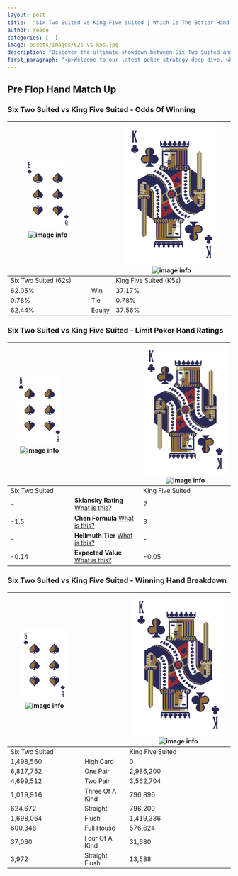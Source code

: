 ```yaml
---
layout: post
title:  "Six Two Suited Vs King Five Suited | Which Is The Better Hand In Poker? A Complete Guide"
author: reece
categories: [  ]
image: assets/images/62s-vs-k5s.jpg
description: "Discover the ultimate showdown between Six Two Suited and King Five Suited in poker! Uncover the odds, strategies, and scenarios where one hand triumphs over the other. Get ready to up your poker game with this thrilling analysis."
first_paragraph: "<p>Welcome to our latest poker strategy deep dive, where we're pitting two distinct hands against each other in a high-stakes showdown: Six Two Suited vs King Five Suited.</p><p>In the dynamic world of poker, every decision counts, and knowing which hand holds the upper hand is key to your success at the table.</p><p>In this article, we'll dissect these two hands, explore the scenarios where one dominates the other, and equip you with the knowledge to make strategic choices that can tip the odds in your favor.</p><p>Get ready to unravel the intriguing dynamics of these poker hands and elevate your game to new heights.</p>"
---
```




[comment]: # (sp0)

## Pre Flop Hand Match Up

<div class="table hand-ratings" markdown="1"> 



### Six Two Suited vs King Five Suited - Odds Of Winning


    
| ![image info](assets/images/hand1/6.png) ![image info](assets/images/hand1/2s.png) |  | ![image info](assets/images/hand2/K.png) ![image info](assets/images/hand2/5s.png) |
| -------- | -------- | -------- |
| Six Two Suited (62s) |  | King Five Suited (K5s) |
| 62.05% | Win | 37.17% |
| 0.78% | Tie | 0.78% |
| 62.44% | Equity | 37.56% |




[comment]: # (sp1)



### Six Two Suited vs King Five Suited - Limit Poker Hand Ratings


    
| ![image info](assets/images/hand1/6.png) ![image info](assets/images/hand1/2s.png) |  | ![image info](assets/images/hand2/K.png) ![image info](assets/images/hand2/5s.png) |
| -------- | -------- | -------- |
| Six Two Suited |  | King Five Suited |
| - | **Sklansky Rating** [What is this?](/sklansky-rating-explained) | 7 |
| -1.5 | **Chen Formula** [What is this?](/chen-formula-explained) | 3 |
| - | **Hellmuth Tier** [What is this?](/Hellmuth-tier-explained) | - |
| -0.14 | **Expected Value** [What is this?](/expected-value-explained) | -0.05 |




[comment]: # (sp2)



### Six Two Suited vs King Five Suited - Winning Hand Breakdown


    
| ![image info](assets/images/hand1/6.png) ![image info](assets/images/hand1/2s.png) |  | ![image info](assets/images/hand2/K.png) ![image info](assets/images/hand2/5s.png) |
| -------- | -------- | -------- |
| Six Two Suited |  | King Five Suited |
| 1,498,560 | High Card | 0 |
| 6,817,752 | One Pair | 2,986,200 |
| 4,699,512 | Two Pair | 3,562,704 |
| 1,019,916 | Three Of A Kind | 796,896 |
| 624,672 | Straight | 796,200 |
| 1,698,064 | Flush | 1,419,336 |
| 600,348 | Full House | 576,624 |
| 37,060 | Four Of A Kind | 31,680 |
| 3,972 | Straight Flush | 13,588 |




[comment]: # (sp3)



</div>

[comment]: # (sp4)



[comment]: # (sp5)

